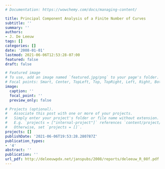 ```yaml
---
# Documentation: https://wowchemy.com/docs/managing-content/

title: Principal Component Analysis of a Finite Number of Curves
subtitle: ''
summary: ''
authors:
- J. De Leeuw
tags: []
categories: []
date: '2008-01-01'
lastmod: 2021-06-06T12:53:28-07:00
featured: false
draft: false

# Featured image
# To use, add an image named `featured.jpg/png` to your page's folder.
# Focal points: Smart, Center, TopLeft, Top, TopRight, Left, Right, BottomLeft, Bottom, BottomRight.
image:
  caption: ''
  focal_point: ''
  preview_only: false

# Projects (optional).
#   Associate this post with one or more of your projects.
#   Simply enter your project's folder or file name without extension.
#   E.g. `projects = ["internal-project"]` references `content/project/deep-learning/index.md`.
#   Otherwise, set `projects = []`.
projects: []
publishDate: '2021-06-06T19:53:28.280787Z'
publication_types:
- '4'
abstract: ''
publication: ''
url_pdf: http://deleeuwpdx.net/janspubs/2008/reports/deleeuw_R_08f.pdf
---
```


